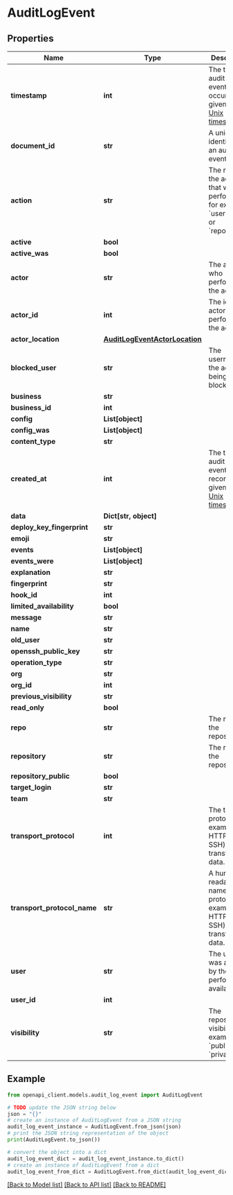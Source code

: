 # AuditLogEvent


## Properties

Name | Type | Description | Notes
------------ | ------------- | ------------- | -------------
**timestamp** | **int** | The time the audit log event occurred, given as a [Unix timestamp](http://en.wikipedia.org/wiki/Unix_time). | [optional] 
**document_id** | **str** | A unique identifier for an audit event. | [optional] 
**action** | **str** | The name of the action that was performed, for example &#x60;user.login&#x60; or &#x60;repo.create&#x60;. | [optional] 
**active** | **bool** |  | [optional] 
**active_was** | **bool** |  | [optional] 
**actor** | **str** | The actor who performed the action. | [optional] 
**actor_id** | **int** | The id of the actor who performed the action. | [optional] 
**actor_location** | [**AuditLogEventActorLocation**](AuditLogEventActorLocation.md) |  | [optional] 
**blocked_user** | **str** | The username of the account being blocked. | [optional] 
**business** | **str** |  | [optional] 
**business_id** | **int** |  | [optional] 
**config** | **List[object]** |  | [optional] 
**config_was** | **List[object]** |  | [optional] 
**content_type** | **str** |  | [optional] 
**created_at** | **int** | The time the audit log event was recorded, given as a [Unix timestamp](http://en.wikipedia.org/wiki/Unix_time). | [optional] 
**data** | **Dict[str, object]** |  | [optional] 
**deploy_key_fingerprint** | **str** |  | [optional] 
**emoji** | **str** |  | [optional] 
**events** | **List[object]** |  | [optional] 
**events_were** | **List[object]** |  | [optional] 
**explanation** | **str** |  | [optional] 
**fingerprint** | **str** |  | [optional] 
**hook_id** | **int** |  | [optional] 
**limited_availability** | **bool** |  | [optional] 
**message** | **str** |  | [optional] 
**name** | **str** |  | [optional] 
**old_user** | **str** |  | [optional] 
**openssh_public_key** | **str** |  | [optional] 
**operation_type** | **str** |  | [optional] 
**org** | **str** |  | [optional] 
**org_id** | **int** |  | [optional] 
**previous_visibility** | **str** |  | [optional] 
**read_only** | **bool** |  | [optional] 
**repo** | **str** | The name of the repository. | [optional] 
**repository** | **str** | The name of the repository. | [optional] 
**repository_public** | **bool** |  | [optional] 
**target_login** | **str** |  | [optional] 
**team** | **str** |  | [optional] 
**transport_protocol** | **int** | The type of protocol (for example, HTTP or SSH) used to transfer Git data. | [optional] 
**transport_protocol_name** | **str** | A human readable name for the protocol (for example, HTTP or SSH) used to transfer Git data. | [optional] 
**user** | **str** | The user that was affected by the action performed (if available). | [optional] 
**user_id** | **int** |  | [optional] 
**visibility** | **str** | The repository visibility, for example &#x60;public&#x60; or &#x60;private&#x60;. | [optional] 

## Example

```python
from openapi_client.models.audit_log_event import AuditLogEvent

# TODO update the JSON string below
json = "{}"
# create an instance of AuditLogEvent from a JSON string
audit_log_event_instance = AuditLogEvent.from_json(json)
# print the JSON string representation of the object
print(AuditLogEvent.to_json())

# convert the object into a dict
audit_log_event_dict = audit_log_event_instance.to_dict()
# create an instance of AuditLogEvent from a dict
audit_log_event_from_dict = AuditLogEvent.from_dict(audit_log_event_dict)
```
[[Back to Model list]](../README.md#documentation-for-models) [[Back to API list]](../README.md#documentation-for-api-endpoints) [[Back to README]](../README.md)


